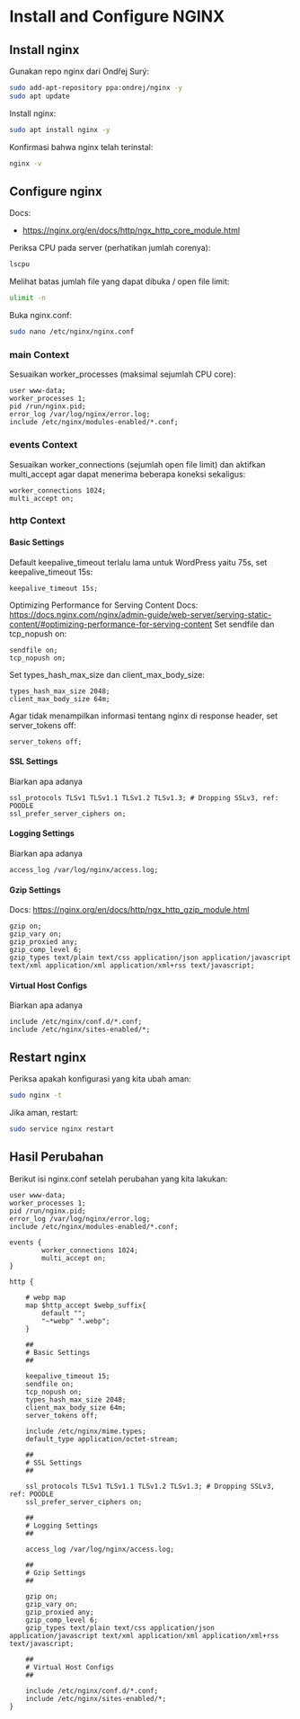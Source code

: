 # Install and Configure NGINX 

## Install nginx
Gunakan repo nginx dari Ondřej Surý:
```bash
sudo add-apt-repository ppa:ondrej/nginx -y
sudo apt update
```

Install nginx:
```bash
sudo apt install nginx -y
```
Konfirmasi bahwa nginx telah terinstal:
```bash
nginx -v
```

## Configure nginx
Docs: 
- https://nginx.org/en/docs/http/ngx_http_core_module.html

Periksa CPU pada server (perhatikan jumlah corenya):
```bash
lscpu
```

Melihat batas jumlah file yang dapat dibuka / open file limit:
```bash
ulimit -n
```

Buka nginx.conf:
```bash
sudo nano /etc/nginx/nginx.conf
```

### main Context
Sesuaikan worker_processes (maksimal sejumlah CPU core):
```ssh_config
user www-data; 
worker_processes 1;
pid /run/nginx.pid; 
error_log /var/log/nginx/error.log; 
include /etc/nginx/modules-enabled/*.conf;
```

### events Context
Sesuaikan worker_connections (sejumlah open file limit) dan aktifkan multi_accept agar dapat menerima beberapa koneksi sekaligus:
```ssh_config
worker_connections 1024;
multi_accept on;
```

### http Context
#### Basic Settings
Default keepalive_timeout terlalu lama untuk WordPress yaitu 75s, set keepalive_timeout 15s:
```ssh_config
keepalive_timeout 15s;
```

Optimizing Performance for Serving Content
Docs: https://docs.nginx.com/nginx/admin-guide/web-server/serving-static-content/#optimizing-performance-for-serving-content
Set sendfile dan tcp_nopush on:
```ssh_config
sendfile on;
tcp_nopush on;
```

Set types_hash_max_size dan client_max_body_size: 
```ssh_config
types_hash_max_size 2048;    
client_max_body_size 64m;
```

Agar tidak menampilkan informasi tentang nginx di response header, set server_tokens off: 
```ssh_config
server_tokens off;
```

#### SSL Settings
Biarkan apa adanya
```ssh_config
ssl_protocols TLSv1 TLSv1.1 TLSv1.2 TLSv1.3; # Dropping SSLv3, ref: POODLE
ssl_prefer_server_ciphers on;
```

#### Logging Settings
Biarkan apa adanya
```ssh_config
access_log /var/log/nginx/access.log;
```

#### Gzip Settings
Docs: https://nginx.org/en/docs/http/ngx_http_gzip_module.html
```ssh_config
gzip on;
gzip_vary on;
gzip_proxied any;
gzip_comp_level 6;
gzip_types text/plain text/css application/json application/javascript text/xml application/xml application/xml+rss text/javascript;
```

#### Virtual Host Configs
Biarkan apa adanya
```ssh_config
include /etc/nginx/conf.d/*.conf;
include /etc/nginx/sites-enabled/*;
```

## Restart nginx
Periksa apakah konfigurasi yang kita ubah aman:
```bash
sudo nginx -t
```
Jika aman, restart:
```bash
sudo service nginx restart
```

## Hasil Perubahan
Berikut isi nginx.conf setelah perubahan yang kita lakukan:
```ssh_conf
user www-data;
worker_processes 1;
pid /run/nginx.pid;
error_log /var/log/nginx/error.log;
include /etc/nginx/modules-enabled/*.conf;

events {
        worker_connections 1024;
        multi_accept on;
}

http {
    
    # webp map
    map $http_accept $webp_suffix{
        default "";
        "~*webp" ".webp";
    }

    ##
    # Basic Settings
    ##

    keepalive_timeout 15;
    sendfile on;
    tcp_nopush on;
    types_hash_max_size 2048;    
    client_max_body_size 64m;
    server_tokens off;

    include /etc/nginx/mime.types;
    default_type application/octet-stream;

    ##
    # SSL Settings
    ##

    ssl_protocols TLSv1 TLSv1.1 TLSv1.2 TLSv1.3; # Dropping SSLv3, ref: POODLE
    ssl_prefer_server_ciphers on;

    ##
    # Logging Settings
    ##

    access_log /var/log/nginx/access.log;

    ##
    # Gzip Settings
    ##

    gzip on;
    gzip_vary on;
    gzip_proxied any;
    gzip_comp_level 6;
    gzip_types text/plain text/css application/json application/javascript text/xml application/xml application/xml+rss text/javascript;

    ##
    # Virtual Host Configs
    ##

    include /etc/nginx/conf.d/*.conf;
    include /etc/nginx/sites-enabled/*;
}
```